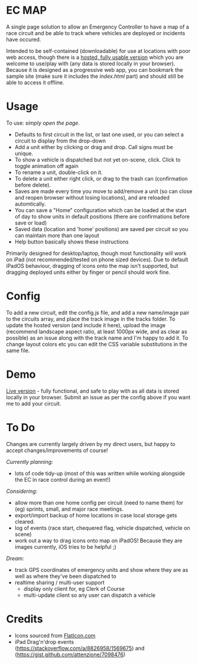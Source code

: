 # EC MAP

A single page solution to allow an Emergency Controller to have a map of a race circuit and be able to track where vehicles are deployed or incidents have occured.

Intended to be self-contained (downloadable) for use at locations with poor web access, though there is a [hosted, fully usable version](https://obm.one/ec_map/) which you are welcome to use/play with (any data is stored locally in your browser). Because it is designed as a progressive web app, you can bookmark the sample site (make sure it includes the _index.html_ part) and should still be able to access it offline.


# Usage

To use: *_simply open the page_*.
- Defaults to first circuit in the list, or last one used, or you can select a circuit to display from the drop-down
- Add a unit either by clicking or drag and drop. Call signs must be unique.
- To show a vehicle is dispatched but not yet on-scene, click. Click to toggle animation off again
- To rename a unit, double-click on it.
- To delete a unit either right click, or drag to the trash can (confirmation before delete).
- Saves are made every time you move to add/remove a unit (so can close and reopen browser without losing locations), and are reloaded automtically.
- You can save a "Home" configuration which can be loaded at the start of day to show units in default positions (there are confirmations before save or load)
- Saved data (location and 'home' positions) are saved per circuit so you can maintain more than one layout
- Help button basically shows these instructions

Primarily designed for desktop/laptop, though most functionality will work on iPad (not recommended/tested on phone sized devices). Due to default iPadOS behaviour, dragging of icons onto the map isn't supported, but dragging deployed units either by finger or pencil should work fine.


# Config

To add a new circuit, edit the config.js file, and add a new name/image pair to the circuits array, and place the track image in the tracks folder. To update the hosted version (and include it here), upload the image (recommend landscape aspect ratio, at least 1000px wide, and as clear as possible) as an issue along with the track name and I'm happy to add it.
To change layout colors etc you can edit the CSS variable substitutions in the same file.

# Demo

[Live version](https://obm.one/ec_map/) - fully functional, and safe to play with as all data is stored locally in your browser. Submit an issue as per the config above if you want me to add your circuit.

# To Do

Changes are currently largely driven by my direct users, but happy to accept changes/improvements of course!

*Currently planning:*
- lots of code tidy-up (most of this was written while working alongside the EC in race control during an event!)

*Considering:*
- allow more than one home config per circuit (need to name them) for (eg) sprints, small, and major race meetings.
- export/import backup of home locations in case local storage gets cleared.
- log of events (race start, chequered flag, vehicle dispatched, vehicle on scene)
- work out a way to drag icons onto map on iPadOS! Because they are images currently, iOS tries to be helpful ;)

*Dream:*
- track GPS coordinates of emergency units and show where they are as well as where they've been dispatched to
- realtime sharing / multi-user support
    - display only client for, eg Clerk of Course
    - multi-update client so any user can dispatch a vehicle

# Credits

- Icons sourced from [FlatIcon.com](https://www.flaticon.com/)
- iPad Drag'n'drop events (https://stackoverflow.com/a/8826958/1569675) and (https://gist.github.com/attenzione/7098476)
